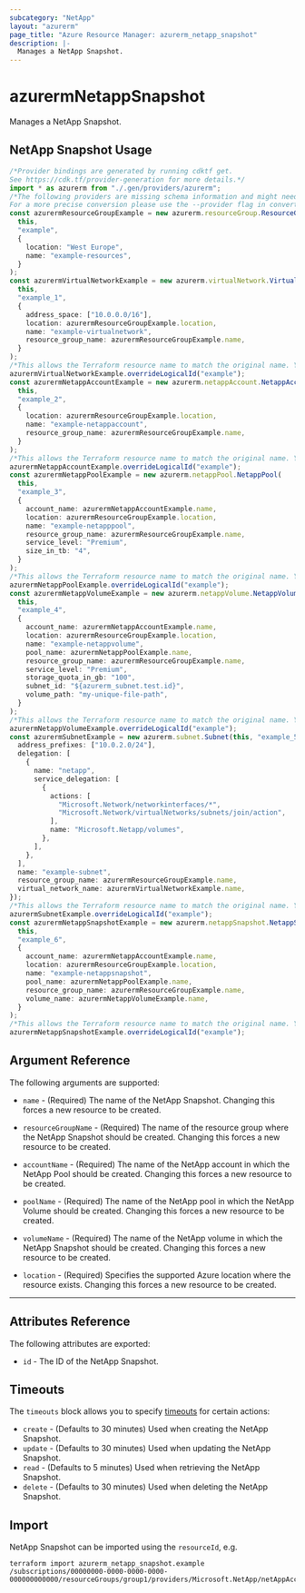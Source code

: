 ```yaml
---
subcategory: "NetApp"
layout: "azurerm"
page_title: "Azure Resource Manager: azurerm_netapp_snapshot"
description: |-
  Manages a NetApp Snapshot.
---
```


# azurermNetappSnapshot

Manages a NetApp Snapshot.

## NetApp Snapshot Usage

```typescript
/*Provider bindings are generated by running cdktf get.
See https://cdk.tf/provider-generation for more details.*/
import * as azurerm from "./.gen/providers/azurerm";
/*The following providers are missing schema information and might need manual adjustments to synthesize correctly: azurerm.
For a more precise conversion please use the --provider flag in convert.*/
const azurermResourceGroupExample = new azurerm.resourceGroup.ResourceGroup(
  this,
  "example",
  {
    location: "West Europe",
    name: "example-resources",
  }
);
const azurermVirtualNetworkExample = new azurerm.virtualNetwork.VirtualNetwork(
  this,
  "example_1",
  {
    address_space: ["10.0.0.0/16"],
    location: azurermResourceGroupExample.location,
    name: "example-virtualnetwork",
    resource_group_name: azurermResourceGroupExample.name,
  }
);
/*This allows the Terraform resource name to match the original name. You can remove the call if you don't need them to match.*/
azurermVirtualNetworkExample.overrideLogicalId("example");
const azurermNetappAccountExample = new azurerm.netappAccount.NetappAccount(
  this,
  "example_2",
  {
    location: azurermResourceGroupExample.location,
    name: "example-netappaccount",
    resource_group_name: azurermResourceGroupExample.name,
  }
);
/*This allows the Terraform resource name to match the original name. You can remove the call if you don't need them to match.*/
azurermNetappAccountExample.overrideLogicalId("example");
const azurermNetappPoolExample = new azurerm.netappPool.NetappPool(
  this,
  "example_3",
  {
    account_name: azurermNetappAccountExample.name,
    location: azurermResourceGroupExample.location,
    name: "example-netapppool",
    resource_group_name: azurermResourceGroupExample.name,
    service_level: "Premium",
    size_in_tb: "4",
  }
);
/*This allows the Terraform resource name to match the original name. You can remove the call if you don't need them to match.*/
azurermNetappPoolExample.overrideLogicalId("example");
const azurermNetappVolumeExample = new azurerm.netappVolume.NetappVolume(
  this,
  "example_4",
  {
    account_name: azurermNetappAccountExample.name,
    location: azurermResourceGroupExample.location,
    name: "example-netappvolume",
    pool_name: azurermNetappPoolExample.name,
    resource_group_name: azurermResourceGroupExample.name,
    service_level: "Premium",
    storage_quota_in_gb: "100",
    subnet_id: "${azurerm_subnet.test.id}",
    volume_path: "my-unique-file-path",
  }
);
/*This allows the Terraform resource name to match the original name. You can remove the call if you don't need them to match.*/
azurermNetappVolumeExample.overrideLogicalId("example");
const azurermSubnetExample = new azurerm.subnet.Subnet(this, "example_5", {
  address_prefixes: ["10.0.2.0/24"],
  delegation: [
    {
      name: "netapp",
      service_delegation: [
        {
          actions: [
            "Microsoft.Network/networkinterfaces/*",
            "Microsoft.Network/virtualNetworks/subnets/join/action",
          ],
          name: "Microsoft.Netapp/volumes",
        },
      ],
    },
  ],
  name: "example-subnet",
  resource_group_name: azurermResourceGroupExample.name,
  virtual_network_name: azurermVirtualNetworkExample.name,
});
/*This allows the Terraform resource name to match the original name. You can remove the call if you don't need them to match.*/
azurermSubnetExample.overrideLogicalId("example");
const azurermNetappSnapshotExample = new azurerm.netappSnapshot.NetappSnapshot(
  this,
  "example_6",
  {
    account_name: azurermNetappAccountExample.name,
    location: azurermResourceGroupExample.location,
    name: "example-netappsnapshot",
    pool_name: azurermNetappPoolExample.name,
    resource_group_name: azurermResourceGroupExample.name,
    volume_name: azurermNetappVolumeExample.name,
  }
);
/*This allows the Terraform resource name to match the original name. You can remove the call if you don't need them to match.*/
azurermNetappSnapshotExample.overrideLogicalId("example");

```

## Argument Reference

The following arguments are supported:

*   `name` - (Required) The name of the NetApp Snapshot. Changing this forces a new resource to be created.

*   `resourceGroupName` - (Required) The name of the resource group where the NetApp Snapshot should be created. Changing this forces a new resource to be created.

*   `accountName` - (Required) The name of the NetApp account in which the NetApp Pool should be created. Changing this forces a new resource to be created.

*   `poolName` - (Required) The name of the NetApp pool in which the NetApp Volume should be created. Changing this forces a new resource to be created.

*   `volumeName` - (Required) The name of the NetApp volume in which the NetApp Snapshot should be created. Changing this forces a new resource to be created.

*   `location` - (Required) Specifies the supported Azure location where the resource exists. Changing this forces a new resource to be created.

***

## Attributes Reference

The following attributes are exported:

* `id` - The ID of the NetApp Snapshot.

## Timeouts

The `timeouts` block allows you to specify [timeouts](https://www.terraform.io/language/resources/syntax#operation-timeouts) for certain actions:

* `create` - (Defaults to 30 minutes) Used when creating the NetApp Snapshot.
* `update` - (Defaults to 30 minutes) Used when updating the NetApp Snapshot.
* `read` - (Defaults to 5 minutes) Used when retrieving the NetApp Snapshot.
* `delete` - (Defaults to 30 minutes) Used when deleting the NetApp Snapshot.

## Import

NetApp Snapshot can be imported using the `resourceId`, e.g.

```console
terraform import azurerm_netapp_snapshot.example /subscriptions/00000000-0000-0000-0000-000000000000/resourceGroups/group1/providers/Microsoft.NetApp/netAppAccounts/account1/capacityPools/pool1/volumes/volume1/snapshots/snapshot1
```
